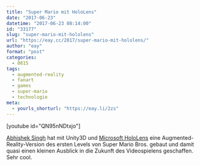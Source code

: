 ```yaml
---
title: "Super Mario mit HoloLens"
date: "2017-06-23"
datetime: "2017-06-23 08:14:00"
id: "33177"
slug: "super-mario-mit-hololens"
url: "https://eay.cc/2017/super-mario-mit-hololens/"
author: "eay"
format: "post"
categories:
  - 0815
tags:
  - augmented-reality
  - fanart
  - games
  - super-mario
  - technologie
meta:
  - yourls_shorturl: "https://eay.li/2zs"
---
```


\[youtube id="QN95nNDtxjo"\]

[Abhishek Singh](http://shek.it/) hat mit Unity3D und [Microsoft HoloLens](https://eay.cc/2015/microsoft-hololens/) eine Augmented-Reality-Version des ersten Levels von Super Mario Bros. gebaut und damit quasi einen kleinen Ausblick in die Zukunft des Videospielens geschaffen. Sehr cool.
